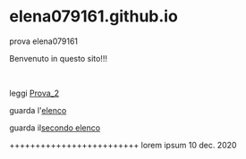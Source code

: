 # elena079161.github.io
prova elena079161 
<p>Benvenuto in questo sito!!!</p><br>
<p>leggi <a href='Prova_2.pdf'>Prova_2</a></p>
<p>guarda l'<a href='elenco.html'>elenco</a></p>
<p>guarda il<a href='elenco2.html'>secondo elenco</a></p>
+++++++++++++++++++++++++
lorem ipsum 
10 dec. 2020

